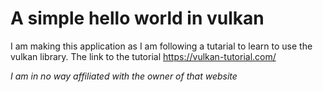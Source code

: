 # A simple hello world in vulkan
I am making this application as I am following a tutarial to learn to use the vulkan library.
The link to the tutorial https://vulkan-tutorial.com/

*I am in no way affiliated with the owner of that website*
